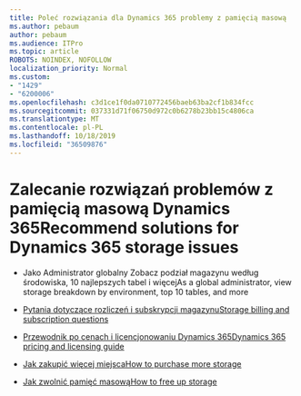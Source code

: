 ```yaml
---
title: Poleć rozwiązania dla Dynamics 365 problemy z pamięcią masową
ms.author: pebaum
author: pebaum
ms.audience: ITPro
ms.topic: article
ROBOTS: NOINDEX, NOFOLLOW
localization_priority: Normal
ms.custom:
- "1429"
- "6200006"
ms.openlocfilehash: c3d1ce1f0da0710772456baeb63ba2cf1b834fcc
ms.sourcegitcommit: 037331d71f06750d972c0b6278b23bb15c4806ca
ms.translationtype: MT
ms.contentlocale: pl-PL
ms.lasthandoff: 10/18/2019
ms.locfileid: "36509876"
---
```

# <a name="recommend-solutions-for-dynamics-365-storage-issues"></a><span data-ttu-id="a3d9d-102">Zalecanie rozwiązań problemów z pamięcią masową Dynamics 365</span><span class="sxs-lookup"><span data-stu-id="a3d9d-102">Recommend solutions for Dynamics 365 storage issues</span></span>

* <span data-ttu-id="a3d9d-103">Jako Administrator globalny Zobacz podział magazynu według środowiska, 10 najlepszych tabel i więcej</span><span class="sxs-lookup"><span data-stu-id="a3d9d-103">As a global administrator, view storage breakdown by environment, top 10 tables, and more</span></span>

* [<span data-ttu-id="a3d9d-104">Pytania dotyczące rozliczeń i subskrypcji magazynu</span><span class="sxs-lookup"><span data-stu-id="a3d9d-104">Storage billing and subscription questions</span></span>](https://docs.microsoft.com/dynamics365/customer-engagement/admin/contact-information-microsoft-dynamics-365-online-billing-support)

* [<span data-ttu-id="a3d9d-105">Przewodnik po cenach i licencjonowaniu Dynamics 365</span><span class="sxs-lookup"><span data-stu-id="a3d9d-105">Dynamics 365 pricing and licensing guide</span></span>](https://dynamics.microsoft.com/pricing/)

* [<span data-ttu-id="a3d9d-106">Jak zakupić więcej miejsca</span><span class="sxs-lookup"><span data-stu-id="a3d9d-106">How to purchase more storage</span></span>](https://docs.microsoft.com/dynamics365/customer-engagement/admin/manage-storage#add-storage-to-dynamics-365-online)

* [<span data-ttu-id="a3d9d-107">Jak zwolnić pamięć masową</span><span class="sxs-lookup"><span data-stu-id="a3d9d-107">How to free up storage</span></span>](https://docs.microsoft.com/dynamics365/customer-engagement/admin/free-storage-space)
